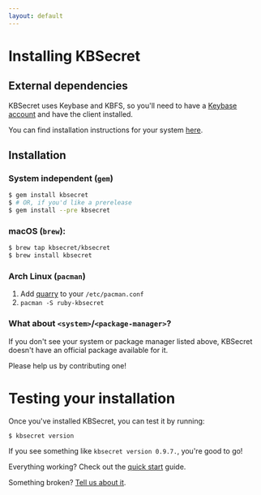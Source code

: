 ```yaml
---
layout: default
---
```


# Installing KBSecret

## External dependencies

KBSecret uses Keybase and KBFS, so you'll need to have a [Keybase account](https://keybase.io/)
and have the client installed.

You can find installation instructions for your system [here](https://keybase.io/download).

## Installation

### System independent (`gem`)

```bash
$ gem install kbsecret
$ # OR, if you'd like a prerelease
$ gem install --pre kbsecret
```

### macOS (`brew`):

```bash
$ brew tap kbsecret/kbsecret
$ brew install kbsecret
```

### Arch Linux (`pacman`)

1. Add [quarry](https://github.com/anatol/quarry) to your `/etc/pacman.conf`
2. `pacman -S ruby-kbsecret`

### What about `<system>`/`<package-manager>`?

If you don't see your system or package manager listed above, KBSecret doesn't have an
official package available for it.

Please help us by contributing one!

# Testing your installation

Once you've installed KBSecret, you can test it by running:

```bash
$ kbsecret version
```

If you see something like `kbsecret version 0.9.7.`, you're good to go!

Everything working? Check out the [quick start](quickstart) guide.

Something broken? [Tell us about it](github.com/kbsecret/kbsecret/issues).
